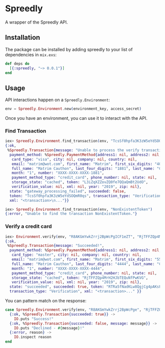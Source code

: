 # Spreedly

A wrapper of the Spreedly API.

## Installation

The package can be installed by adding spreedly to your list of dependencies in `mix.exs`:

```elixir
def deps do
  [{:spreedly, "~> 0.0.1"}]
end
```

## Usage

API interactions happen on a `Spreedly.Environment`:

```elixir
env = Spreedly.Environment.new(environment_key, access_secret)
```

Once you have an environment, you can use it to interact with the API.

### Find Transaction

```elixir
iex> Spreedly.Environment.find_transaction(env, "TcsSf0hpfa3K3zW5eYdSOQmR0rs")
{:ok,
 %Spreedly.Transaction{message: "Unable to process the verify transaction.",
  payment_method: %Spreedly.PaymentMethod{address1: nil, address2: nil,
   card_type: "visa", city: nil, company: nil, country: nil,
   email: "matrim@wot.com", first_name: "Matrim", first_six_digits: "401288",
   full_name: "Matrim Cauthon", last_four_digits: "1881", last_name: "Cauthon",
   month: "1", number: "XXXX-XXXX-XXXX-1881",
   payment_method_type: "credit_card", phone_number: nil, state: nil,
   storage_state: "cached", token: "L3iZqXZZovZQ0fe7QQaQmBt2UdO",
   verification_value: nil, xml: nil, year: "2019", zip: nil},
  state: "gateway_processing_failed", succeeded: false,
  token: "TcsSf0hpfa3K3zW5eYdSOQmR0qs", transaction_type: "Verification",
  xml: "<transaction>\n..."}}

iex> Spreedly.Environment.find_transaction(env, "NonExistentToken")
{:error, "Unable to find the transaction NonExistentToken."}
```

### Verify a credit card

```elixir
iex> Environment.verify(env, "R8AKGmYwkZrrj2BpWcPgICF1eZT", "RjTFFZQp4MrH2HJbTEQuNfPwKVG")
{:ok,
 %Spreedly.Transaction{message: "Succeeded!",
  payment_method: %Spreedly.PaymentMethod{address1: nil, address2: nil,
   card_type: "master", city: nil, company: nil, country: nil,
   email: "matrim@wot.com", first_name: "Matrim", first_six_digits: "555555",
   full_name: "Matrim Cauthon", last_four_digits: "4444", last_name: "Cauthon",
   month: "1", number: "XXXX-XXXX-XXXX-4444",
   payment_method_type: "credit_card", phone_number: nil, state: nil,
   storage_state: "cached", token: "RjTFFZQp4MrH2HJbTEQuNfPwKVG",
   verification_value: nil, xml: nil, year: "2019", zip: nil},
  state: "succeeded", succeeded: true, token: "RTRa5fNadKLw8QgjCg4pAKsFLYX",
  transaction_type: "Verification", xml: "<transaction>..." }}
```

You can pattern match on the response:

```elixir
case Spreedly.Environment.verify(env, "R8AKGmYwkZrrj2BpWcPge", "RjTFFZQp4MrH2HJNfPwK") do
  {:ok, %Spreedly.Transaction{succeeded: true}} ->
    IO.puts "Success!"
  {:ok, %Spreedly.Transaction{succeeded: false, message: message}} ->
    IO.puts "Declined - #{message}!"
  {:error, reason} ->
    IO.inspect reason
end
```
